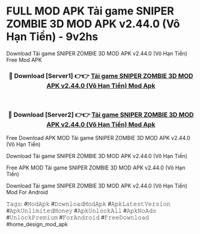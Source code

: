 # FULL MOD APK Tải game SNIPER ZOMBIE 3D MOD APK v2.44.0 (Vô Hạn Tiền) - 9v2hs
Download Tải game SNIPER ZOMBIE 3D MOD APK v2.44.0 (Vô Hạn Tiền) Free Mod APK

<div align="center">
<h3>🔴 Download [Server1] 👉👉 <a href="https://apk-comot.site?title=Tải_game_SNIPER_ZOMBIE_3D_MOD_APK_v2.44.0_(Vô_Hạn_Tiền)">Tải game SNIPER ZOMBIE 3D MOD APK v2.44.0 (Vô Hạn Tiền) Mod Apk</a></h3><br>

<h3>🔴 Download [Server2] 👉👉 <a href="https://apk-comot.site?title=Tải_game_SNIPER_ZOMBIE_3D_MOD_APK_v2.44.0_(Vô_Hạn_Tiền)">Tải game SNIPER ZOMBIE 3D MOD APK v2.44.0 (Vô Hạn Tiền) Mod Apk</a></h3>
</div>


Free Download APK MOD Tải game SNIPER ZOMBIE 3D MOD APK v2.44.0 (Vô Hạn Tiền)

Download Tải game SNIPER ZOMBIE 3D MOD APK v2.44.0 (Vô Hạn Tiền) 

Free APK MOD Tải game SNIPER ZOMBIE 3D MOD APK v2.44.0 (Vô Hạn Tiền) 

Download Tải game SNIPER ZOMBIE 3D MOD APK v2.44.0 (Vô Hạn Tiền) Mod For Android

𝚃𝚊𝚐𝚜: #𝙼𝚘𝚍𝙰𝚙𝚔 #𝙳𝚘𝚠𝚗𝚕𝚘𝚊𝚍𝙼𝚘𝚍𝙰𝚙𝚔 #𝙰𝚙𝚔𝙻𝚊𝚝𝚎𝚜𝚝𝚅𝚎𝚛𝚜𝚒𝚘𝚗 #𝙰𝚙𝚔𝚄𝚗𝚕𝚒𝚖𝚒𝚝𝚎𝚍𝙼𝚘𝚗𝚎𝚢 #𝙰𝚙𝚔𝚄𝚗𝚕𝚘𝚌𝚔𝙰𝚕𝚕 #𝙰𝚙𝚔𝙽𝚘𝙰𝚍𝚜 #𝚄𝚗𝚕𝚘𝚌𝚔𝙿𝚛𝚎𝚖𝚒𝚞𝚖 #𝙵𝚘𝚛𝙰𝚗𝚍𝚛𝚘𝚒𝚍 #𝙵𝚛𝚎𝚎𝙳𝚘𝚠𝚗𝚕𝚘𝚊𝚍 #home_design_mod_apk